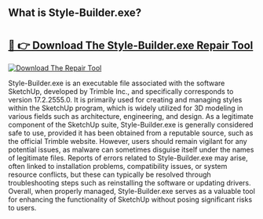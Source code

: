 ## What is Style-Builder.exe? 

# <h2><a href="https://exedetect.com/download.php?Style-Builder.exe">🔗 👉 Download The Style-Builder.exe Repair Tool</a></h2>

[![Download The Repair Tool](https://exedetect.com/download-button.jpg)](https://exedetect.com/download.php?Style-Builder.exe)

Style-Builder.exe is an executable file associated with the software SketchUp, developed by Trimble Inc., and specifically corresponds to version 17.2.2555.0. It is primarily used for creating and managing styles within the SketchUp program, which is widely utilized for 3D modeling in various fields such as architecture, engineering, and design. As a legitimate component of the SketchUp suite, Style-Builder.exe is generally considered safe to use, provided it has been obtained from a reputable source, such as the official Trimble website. However, users should remain vigilant for any potential issues, as malware can sometimes disguise itself under the names of legitimate files. Reports of errors related to Style-Builder.exe may arise, often linked to installation problems, compatibility issues, or system resource conflicts, but these can typically be resolved through troubleshooting steps such as reinstalling the software or updating drivers. Overall, when properly managed, Style-Builder.exe serves as a valuable tool for enhancing the functionality of SketchUp without posing significant risks to users.